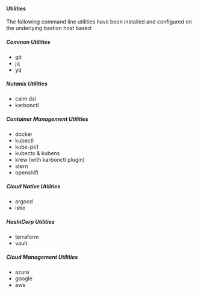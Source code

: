 

#### Utilities

The following command line utilities have been installed and configured on the underlying bastion host based:

##### Common Utilities

- git
- jq
- yq

##### Nutanix Utilities

- calm dsl
- karbonctl

##### Container Management Utilities

- docker
- kubectl
- kube-ps1
- kubectx & kubens
- krew (with karbonctl plugin)
- stern
- openshift

##### Cloud Native Utilities

- argocd
- istio

##### HashiCorp Utilities

- terraform
- vault

##### Cloud Management Utilities

- azure
- google
- aws
